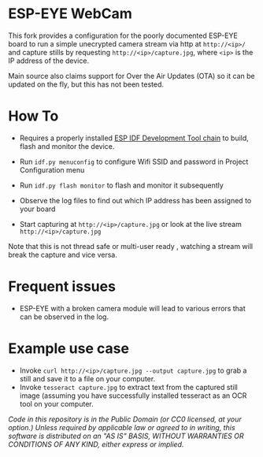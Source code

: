 # ESP-EYE WebCam

This fork provides a configuration for the poorly documented ESP-EYE board to run a simple unecrypted camera stream via http at  `http://<ip>/` and capture stills by requesting `http://<ip>/capture.jpg`, where `<ip>` is the IP address of the device.

Main source also claims support for Over the Air Updates (OTA) so it can be updated on the fly, but this has not been tested.

# How To

* Requires a properly installed [ESP IDF Development Tool chain](https://idf.espressif.com) to build, flash and monitor the device. 
* Run `idf.py menuconfig` to configure Wifi SSID and password in Project Configuration menu
* Run `idf.py flash monitor` to flash and monitor it subsequently
* Observe the log files to find out which IP address has been assigned to your board

* Start capturing at `http://<ip>/capture.jpg` or look at the live stream `http://<ip>/capture.jpg`

Note that this is not thread safe or multi-user ready , watching a stream will break the capture and vice versa.

# Frequent issues

* ESP-EYE with a broken camera module will lead to various errors that can be observed in the log.

# Example use case

* Invoke `curl http://<ip>/capture.jpg --output capture.jpg` to grab a still and save it to a file on your computer.
* Invoke `tesseract capture.jpg` to extract text from the captured still image (assuming you have successfully installed tesseract as an OCR tool on your computer.

*Code in this repository is in the Public Domain (or CC0 licensed, at your option.)
Unless required by applicable law or agreed to in writing, this
software is distributed on an "AS IS" BASIS, WITHOUT WARRANTIES OR
CONDITIONS OF ANY KIND, either express or implied.*
